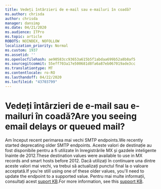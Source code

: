 ```yaml
---
title: Vedeți întârzieri de e-mail sau e-mailuri în coadă?
ms.author: chrisda
author: chrisda
manager: dansimp
ms.date: 04/21/2020
ms.audience: ITPro
ms.topic: article
ROBOTS: NOINDEX, NOFOLLOW
localization_priority: Normal
ms.custom: 1937
ms.assetid: ''
ms.openlocfilehash: ae90583cc93653a615b5f1abdaa699b52a8b8af5
ms.sourcegitcommit: 55eff703a17e500681d8fa6a87eb067019ade3cc
ms.translationtype: MT
ms.contentlocale: ro-RO
ms.lasthandoff: 04/22/2020
ms.locfileid: "43703799"
---
```

# <a name="are-you-seeing-email-delays-or-queued-mail"></a><span data-ttu-id="e55ce-102">Vedeți întârzieri de e-mail sau e-mailuri în coadă?</span><span class="sxs-lookup"><span data-stu-id="e55ce-102">Are you seeing email delays or queued mail?</span></span>

<span data-ttu-id="e55ce-103">Am început recent perimarea mai vechi SMTP endpoints.</span><span class="sxs-lookup"><span data-stu-id="e55ce-103">We recently started deprecating older SMTP endpoints.</span></span> <span data-ttu-id="e55ce-104">Aceste valori de destinație au fost disponibile pentru a fi utilizate în înregistrările MX și gazdele inteligente înainte de 2012.</span><span class="sxs-lookup"><span data-stu-id="e55ce-104">These destination values were available to use in MX records and smart hosts before 2012.</span></span> <span data-ttu-id="e55ce-105">Dacă utilizați în continuare una dintre aceste valori mai vechi, va trebui să actualizați punctul final la o valoare acceptată.</span><span class="sxs-lookup"><span data-stu-id="e55ce-105">If you're still using one of these older values, you'll need to update the endpoint to a supported value.</span></span> <span data-ttu-id="e55ce-106">Pentru mai multe informații, consultați acest [suport KB](https://support.microsoft.com/help/4057301/attr35-response-code-when-mail-is-sent-to-eop-exo).</span><span class="sxs-lookup"><span data-stu-id="e55ce-106">For more information, see this [support KB](https://support.microsoft.com/help/4057301/attr35-response-code-when-mail-is-sent-to-eop-exo).</span></span>
